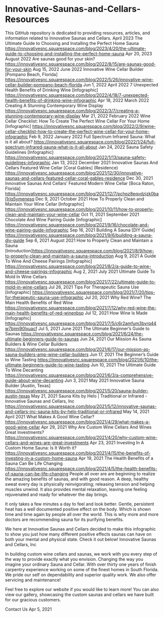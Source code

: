 # Innovative-Saunas-and-Cellars-Resources
This GitHub repository is dedicated to providing resources, articles, and information related to Innovative Saunas and Cellars.
April 2023
The Ultimate Guide to Choosing and Installing the Perfect Home Sauna https://innovativesnc.squarespace.com/blog/2023/4/20/the-ultimate-guide-to-choosing-and-installing-the-perfect-home-sauna
Apr 20, 2023
August 2022
Are saunas good for your skin? https://innovativesnc.squarespace.com/blog/2022/8/15/are-saunas-good-for-your-skin
Aug 15, 2022
June 2022
Innovative Wine Cellar Builder [Pompano Beach, Florida] https://innovativesnc.squarespace.com/blog/2022/5/26/innovative-wine-cellar-builder-pompano-beach-florida
Jun 1, 2022
April 2022
7 Unexpected Health Benefits of Drinking Wine [Infographic] https://innovativesnc.squarespace.com/blog/2022/4/18/7-unexpected-health-benefits-of-drinking-wine-infographic
Apr 18, 2022
March 2022
Creating A Stunning Contemporary Wine Display https://innovativesnc.squarespace.com/blog/2022/3/7/creating-a-stunning-contemporary-wine-display
Mar 21, 2022
February 2022
Wine Cellar Checklist: How To Create The Perfect Wine Cellar For Your Home [Infographic] https://innovativesnc.squarespace.com/blog/2022/2/9/wine-cellar-checklist-how-to-create-the-perfect-wine-cellar-for-your-home-infographic
Feb 9, 2022
January 2022
Full Spectrum Infrared Sauna: What is it all about? https://innovativesnc.squarespace.com/blog/2022/1/24/full-spectrum-infrared-sauna-what-is-it-all-about
Jan 24, 2022
Sauna Safety Guidelines [Infographic] https://innovativesnc.squarespace.com/blog/2022/1/13/sauna-safety-guidelines-infographic
Jan 13, 2022
December 2021
Innovative Saunas And Cellars Featured Wine Cellar [Coral Gables] (Residence) https://innovativesnc.squarespace.com/blog/2021/12/30/innovative-saunas-and-cellars-featured-cellar-coral-gables-residence
Dec 30, 2021
Innovative Saunas And Cellars’ Featured Modern Wine Cellar [Boca Raton, Florida] https://innovativesnc.squarespace.com/blog/2021/12/7/pchpz8eqvdzjzk0bal1rlq5ymenesq
Dec 9, 2021
October 2021
How To Properly Clean and Maintain Your Wine Cellar [Infographic] https://innovativesnc.squarespace.com/blog/2021/10/11/how-to-properly-clean-and-maintain-your-wine-cellar
Oct 11, 2021
September 2021
Chocolate And Wine Pairing Guide [Infographic] https://innovativesnc.squarespace.com/blog/2021/9/16/chocolate-and-wine-pairing-guide-infographic
Sep 16, 2021
Building A Sauna [DIY Guide] https://innovativesnc.squarespace.com/blog/2021/9/6/building-a-sauna-diy-guide
Sep 6, 2021
August 2021
How to Properly Clean and Maintain a Sauna [Introduction]https://innovativesnc.squarespace.com/blog/2021/8/9/how-to-properly-clean-and-maintain-a-sauna-introduction
Aug 9, 2021
A Guide To Wine And Cheese Pairings [Infographic] https://innovativesnc.squarespace.com/blog/2021/8/2/a-guide-to-wine-and-cheese-pairings-infographic
Aug 2, 2021
July 2021
Ultimate Guide To Mold In Wine Cellars https://innovativesnc.squarespace.com/blog/2021/7/22/ultimate-guide-to-mold-in-wine-cellars
Jul 26, 2021
Tips For Therapeutic Sauna Use [Infographic] https://innovativesnc.squarespace.com/blog/2021/7/20/tips-for-therapeutic-sauna-use-infographic
Jul 20, 2021
Why Red Wine? The Main Health Benefits of Red Wine https://innovativesnc.squarespace.com/blog/2021/7/12/why-red-wine-the-main-health-benefits-of-red-winenbsp
Jul 12, 2021
How Wine Is Made [Infographic] https://innovativesnc.squarespace.com/blog/2021/7/5/c6r2amfum3bvrq44w7bjmj90lxuacf
Jul 5, 2021
June 2021
The Ultimate Beginner’s Guide to Saunas https://innovativesnc.squarespace.com/blog/2021/6/24/the-ultimate-beginners-guide-to-saunas
Jun 24, 2021
Our Mission As Sauna Builders & Wine Cellar Builders https://innovativesnc.squarespace.com/blog/2021/6/17/our-mission-as-sauna-builders-amp-wine-cellar-builders
Jun 17, 2021
The Beginner’s Guide to Wine Tasting https://innovativesnc.squarespace.com/blog/2021/6/10/the-ultimate-beginners-guide-to-wine-tasting
Jun 10, 2021
The Ultimate Guide To Wine Decanting https://innovativesnc.squarespace.com/blog/2021/6/3/a-comprehensive-guide-about-wine-decanting
Jun 3, 2021
May 2021
Innovative Sauna Builder [Austin, Texas] https://innovativesnc.squarespace.com/blog/2021/5/20/sauna-builder-austin-texas
May 21, 2021
Sauna Kits by Helo | Traditional or Infrared - Innovative Saunas and Cellars, Inc https://innovativesnc.squarespace.com/blog/2021/5/12/innovative-saunas-and-cellars-inc-sauna-kits-by-helo-traditional-or-infrared
May 14, 2021
April 2021
What Makes A Good Wine Cellar? https://innovativesnc.squarespace.com/blog/2021/4/29/what-makes-a-good-wine-cellar
Apr 29, 2021
Why Are Custom Wine Cellars And Wines Great Investments? https://innovativesnc.squarespace.com/blog/2021/4/20/why-custom-wine-cellars-and-wines-are-great-investments
Apr 23, 2021
Investing In A Custom Home Sauna: Is It Worth it? https://innovativesnc.squarespace.com/blog/2021/4/15/the-benefits-of-investing-in-a-custom-home-sauna
Apr 19, 2021
The Health Benefits of a Sauna Can Be Life Changing https://innovativesnc.squarespace.com/blog/2021/4/5/the-health-benefits-of-sauna-can-be-life-changing
People all over are are beginning to realize the amazing benefits of saunas, and with good reason. A deep, healthy sweat every day is physically reinvigorating; releasing tension and helping muscles unwind. It also provides mental relaxation, leaving one feeling rejuvenated and ready for whatever the day brings.

It only takes a few minutes a day to feel and look better. Gentle, persistent heat has a well documented positive effect on the body. Which is shown time and time again by people all over the world. This is why more and more doctors are recommending sauna for its purifying benefits.

We here at Innovative Saunas and Cellars decided to make this infographic to show you just how many different positive effects saunas can have on both your mental and physical state. Check it out below!
Innovative Saunas and Cellars, Inc

In building custom wine cellars and saunas, we work with you every step of the way to provide exactly what you envision. Changing the way you imagine your ordinary Sauna and Cellar. With over thirty one years of finish carpentry experience working on some of the finest homes in South Florida. We pride our self on dependability and superior quality work. We also offer servicing and maintenance!

Feel free to explore our website if you would like to learn more! You can also view our gallery, showcasing the custom saunas and cellars we have built for our gracious customers.

Contact Us
Apr 5, 2021
